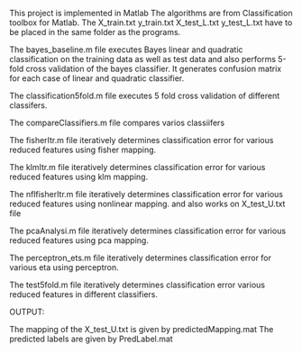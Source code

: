 This project is implemented in Matlab
The algorithms are from Classification toolbox for Matlab.
The X_train.txt y_train.txt X_test_L.txt y_test_L.txt have to be placed in the same folder as the programs.

The bayes_baseline.m file executes Bayes linear and quadratic classification on the training data as well 
as test data and also performs 5-fold cross validation of the bayes classifier. It generates confusion matrix for 
each case of linear and quadratic classifier.

The classification5fold.m file executes 5 fold cross validation of different classifers.

The compareClassifiers.m file compares varios classiifers

The fisherItr.m file iteratively determines classification error for various reduced features using fisher mapping.

The klmItr.m file iteratively determines classification error for various reduced features using klm mapping.

The nflfisherItr.m file iteratively determines classification error for various reduced features using nonlinear mapping. and also works on X_test_U.txt file

The pcaAnalysi.m file iteratively determines classification error for various reduced features using pca mapping.

The perceptron_ets.m file iteratively determines classification error for various eta using perceptron.

The test5fold.m file iteratively determines classification error various reduced features in different classifiers.


OUTPUT:

The mapping of the X_test_U.txt is given by predictedMapping.mat
The predicted labels are given by PredLabel.mat
